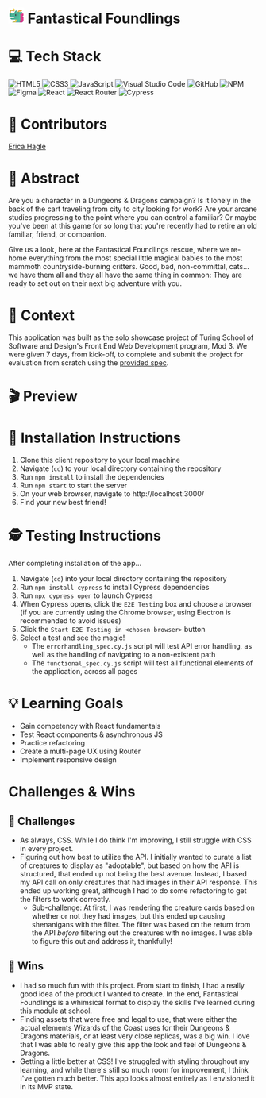 # <img src='public/favicon.png'> Fantastical Foundlings

<!-- ![Deployed Site]() -->

# 💻 Tech Stack
![HTML5](https://img.shields.io/badge/html5-%23E34F26.svg?style=for-the-badge&logo=html5&logoColor=white)
![CSS3](https://img.shields.io/badge/css3-%231572B6.svg?style=for-the-badge&logo=css3&logoColor=white)
![JavaScript](https://img.shields.io/badge/javascript-%23323330.svg?style=for-the-badge&logo=javascript&logoColor=%23F7DF1E)
![Visual Studio Code](https://img.shields.io/badge/Visual%20Studio%20Code-0078d7.svg?style=for-the-badge&logo=visual-studio-code&logoColor=white)
![GitHub](https://img.shields.io/badge/github-%23121011.svg?style=for-the-badge&logo=github&logoColor=white)
![NPM](https://img.shields.io/badge/NPM-%23CB3837.svg?style=for-the-badge&logo=npm&logoColor=white)
![Figma](https://img.shields.io/badge/figma-%23F24E1E.svg?style=for-the-badge&logo=figma&logoColor=white)
![React](https://img.shields.io/badge/React-20232A?style=for-the-badge&logo=react&logoColor=61DAFB)
![React Router](https://img.shields.io/badge/React_Router-CA4245?style=for-the-badge&logo=react-router&logoColor=white)
![Cypress](https://img.shields.io/badge/Cypress-17202C?logo=cypress&logoColor=fff&style=for-the-badge)

# 🧠 Contributors
[Erica Hagle](https://github.com/ericahagle)

# 💭 Abstract
Are you a character in a Dungeons & Dragons campaign? Is it lonely in the back of the cart traveling from city to city looking for work? Are your arcane studies progressing to the point where you can control a familiar? Or maybe you've been at this game for so long that you're recently had to retire an old familiar, friend, or companion.

Give us a look, here at the Fantastical Foundlings rescue, where we re-home everything from the most special little magical babies to the most mammoth countryside-burning critters. Good, bad, non-committal, cats… we have them all and they all have the same thing in common: They are ready to set out on their next big adventure with you.  

# 📝 Context
This application was built as the solo showcase project of Turing School of Software and Design's Front End Web Development program, Mod 3. We were given 7 days, from kick-off, to complete and submit the project for evaluation from scratch using the [provided spec](https://frontend.turing.edu/projects/module-3/showcase.html).

# 🎬 Preview
<!-- ![Preview Video]() -->

# 🔧 Installation Instructions
1. Clone this client repository to your local machine
2. Navigate (`cd`) to your local directory containing the repository
3. Run `npm install` to install the dependencies
4. Run `npm start` to start the server
5. On your web browser, navigate to http://localhost:3000/
6. Find your new best friend!

# 🕵️ Testing Instructions
After completing installation of the app...

1. Navigate (`cd`) into your local directory containing the repository
2. Run `npm install cypress` to install Cypress dependencies
3. Run `npx cypress open` to launch Cypress
4. When Cypress opens, click the `E2E Testing` box and choose a browser (if you are currently using the Chrome browser, using Electron is recommended to avoid issues)
5. Click the `Start E2E Testing in <chosen browser>` button
6. Select a test and see the magic!
    - The `errorhandling_spec.cy.js` script will test API error handling, as well as the handling of navigating to a non-existent path
    - The `functional_spec.cy.js` script will test all functional elements of the application, across all pages

# 💡 Learning Goals
- Gain competency with React fundamentals
- Test React components & asynchronous JS
- Practice refactoring
- Create a multi-page UX using Router
- Implement responsive design

# Challenges & Wins
## 🚧 Challenges
- As always, CSS. While I do think I'm improving, I still struggle with CSS in every project. 
- Figuring out how best to utilize the API. I initially wanted to curate a list of creatures to display as "adoptable", but based on how the API is structured, that ended up not being the best avenue. Instead, I based my API call on only creatures that had images in their API response. This ended up working great, although I had to do some refactoring to get the filters to work correctly. 
  - Sub-challenge: At first, I was rendering the creature cards based on whether or not they had images, but this ended up causing shenanigans with the filter. The filter was based on the return from the API _before_ filtering out the creatures with no images. I was able to figure this out and address it, thankfully!

## 🌟 Wins
- I had so much fun with this project. From start to finish, I had a really good idea of the product I wanted to create. In the end, Fantastical Foundlings is a whimsical format to display the skills I've learned during this module at school.
- Finding assets that were free and legal to use, that were either the actual elements Wizards of the Coast uses for their Dungeons & Dragons materials, or at least very close replicas, was a big win. I love that I was able to really give this app the look and feel of Dungeons & Dragons.
- Getting a little better at CSS! I've struggled with styling throughout my learning, and while there's still so much room for improvement, I think I've gotten much better. This app looks almost entirely as I envisioned it in its MVP state.